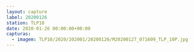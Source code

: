 ```yaml
---
layout: capture
label: 20200126
station: TLP10
date: 2020-01-26 00:00:00+00:00
capturas:
  - imagem: TLP10/2020/202001/20200126/M20200127_071609_TLP_10P.jpg
---
```

